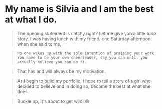 # My name is Silvia and I am the best at what I do.
> The opening statement is catchy right? Let me give you a little back story. I was having lunch with my friend, one Saturday afternoon when she said to me,

 > ``` No one wakes up with the sole intention of praising your work. You have to be your own cheerleader, say you can until you actually believe you can do it. ```

> That has and will always be my motivation.

> As I begin to build my portfolio, I hope to tell a story of a girl who decided to believe and in doing so, became the best at what she does.

> Buckle up, It's about to get wild! 😄